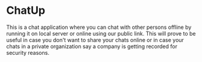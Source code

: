 # ChatUp
This is a chat application where you can chat with other persons offline by running it on local server or online using our public link. This will prove to be useful in case you don't want to share your chats online or in case your chats in a private organization say a company is getting recorded for security reasons.
